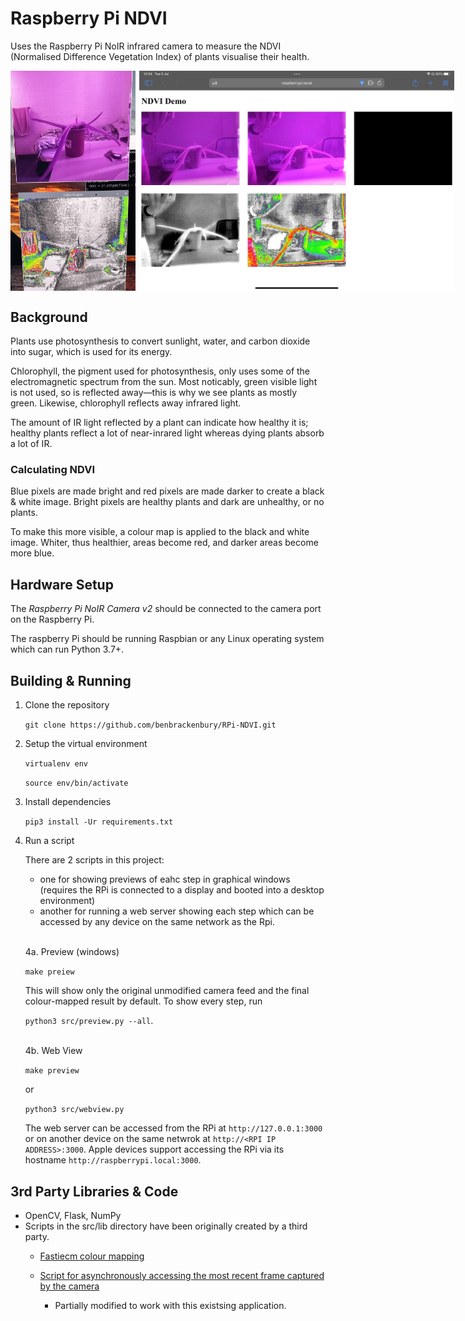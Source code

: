 # Raspberry Pi NDVI

Uses the Raspberry Pi NoIR infrared camera to measure the NDVI (Normalised Difference Vegetation Index) of plants visualise their health.

<div style="display:flex; gap:6px;">
    <img src="./img/preview.jpg" alt="preview view" width="200px">
    <img src="./img/webview.jpeg" alt="Web view" width="720px" style="aspect-ratio:1.43/1">
</div>

## Background
Plants use photosynthesis to convert sunlight, water, and carbon dioxide into sugar, which is used for its energy.

Chlorophyll, the pigment used for photosynthesis, only uses some of the electromagnetic spectrum from the sun. Most noticably, green visible light is not used, so is reflected away—this is why we see plants as mostly green. Likewise, chlorophyll reflects away infrared light.

The amount of IR light reflected by a plant can indicate how healthy it is; healthy plants reflect a lot of near-inrared light whereas dying plants absorb a lot of IR.

### Calculating NDVI

Blue pixels are made bright and red pixels are made darker to create a black & white image. Bright pixels are healthy plants and dark are unhealthy, or no plants.

To make this more visible, a colour map is applied to the black and white image. Whiter, thus healthier, areas become red, and darker areas become more blue.

## Hardware Setup

The *Raspberry Pi NoIR Camera v2* should be connected to the camera port on the Raspberry Pi.

The raspberry Pi should be running Raspbian or any Linux operating system which can run Python 3.7+.

## Building & Running
1. Clone the repository

    ```git clone https://github.com/benbrackenbury/RPi-NDVI.git ```

2. Setup the virtual environment

    ```virtualenv env```

    ```source env/bin/activate```

3. Install dependencies

    ```pip3 install -Ur requirements.txt```

4. Run a script

    There are 2 scripts in this project: 
    * one for showing previews of eahc step in graphical windows (requires the RPi is connected to a display and booted into a desktop environment)
    * another for running a web server showing each step which can be accessed by any device on the same network as the Rpi.

    <br>

    4a. Preview (windows)

    ```make preiew```

    This will show only the original unmodified camera feed and the final colour-mapped result by default. To show every step, run
    
    ```python3 src/preview.py --all```.

    <br/>
    4b. Web View

    ```make preview```

    or

    ```python3 src/webview.py```

    The web server can be accessed from the RPi at ```http://127.0.0.1:3000``` or on another device on the same netwrok at ```http://<RPI IP ADDRESS>:3000```. Apple devices support accessing the RPi via its hostname ```http://raspberrypi.local:3000```.


## 3rd Party Libraries & Code
* OpenCV, Flask, NumPy
* Scripts in the src/lib directory have been originally created by a third party.
    * [Fastiecm colour mapping]("https://projects-static.raspberrypi.org/projects/astropi-ndvi/2cc9d1033d9c4f05388632e7912a4bb5531b3d94/en/images/fastiecm.py")

    * [Script for asynchronously accessing the most recent frame captured by the camera]("https://gist.github.com/crackwitz/15c3910f243a42dcd9d4a40fcdb24e40")

        * Partially modified to work with this existsing application.